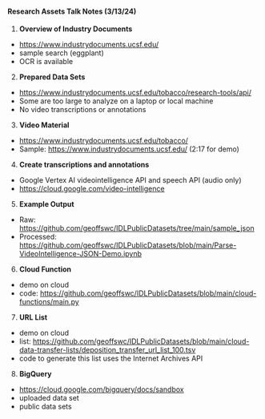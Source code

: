 #### Research Assets Talk Notes (3/13/24)

1. **Overview of Industry Documents**
* https://www.industrydocuments.ucsf.edu/
* sample search (eggplant) 
* OCR is available
2. **Prepared Data Sets**
* https://www.industrydocuments.ucsf.edu/tobacco/research-tools/api/
* Some are too large to analyze on a laptop or local machine
* No video transcriptions or annotations
3. **Video Material**
* https://www.industrydocuments.ucsf.edu/tobacco/
* Sample: https://www.industrydocuments.ucsf.edu/ (2:17 for demo)
4. **Create transcriptions and annotations**
* Google Vertex AI videointelligence API and speech API (audio only)
* https://cloud.google.com/video-intelligence
5. **Example Output**
* Raw: https://github.com/geoffswc/IDLPublicDatasets/tree/main/sample_json
* Processed: https://github.com/geoffswc/IDLPublicDatasets/blob/main/Parse-VideoIntelligence-JSON-Demo.ipynb
6. **Cloud Function**
* demo on cloud
* code: https://github.com/geoffswc/IDLPublicDatasets/blob/main/cloud-functions/main.py
7. **URL List**
* demo on cloud
* list: https://github.com/geoffswc/IDLPublicDatasets/blob/main/cloud-data-transfer-lists/deposition_transfer_url_list_100.tsv
* code to generate this list uses the Internet Archives API
8. **BigQuery**
* https://cloud.google.com/bigquery/docs/sandbox
* uploaded data set
* public data sets

  






